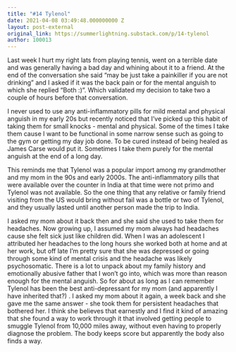 ```yaml
---
title: "#14 Tylenol"
date: 2021-04-08 03:49:48.000000000 Z
layout: post-external
original_link: https://summerlightning.substack.com/p/14-tylenol
author: 100013
---
```


Last week I hurt my right lats from playing tennis, went on a terrible date and was generally having a bad day and whining about it to a friend. At the end of the conversation she said “may be just take a painkiller if you are not drinking” and I asked if it was the back pain or for the mental anguish to which she replied “Both :)”. Which validated my decision to take two a couple of hours before that conversation.

I never used to use any anti-inflammatory pills for mild mental and physical anguish in my early 20s but recently noticed that I’ve picked up this habit of taking them for small knocks - mental and physical. Some of the times I take them cause I want to be functional in some narrow sense such as going to the gym or getting my day job done. To be cured instead of being healed as James Carse would put it. Sometimes I take them purely for the mental anguish at the end of a long day.

This reminds me that Tylenol was a popular import among my grandmother and my mom in the 90s and early 2000s. The anti-inflammatory pills that were available over the counter in India at that time were not primo and Tylenol was not available. So the one thing that any relative or family friend visiting from the US would bring without fail was a bottle or two of Tylenol, and they usually lasted until another person made the trip to India.

I asked my mom about it back then and she said she used to take them for headaches. Now growing up, I assumed my mom always had headaches cause she felt sick just like children did. When I was an adolescent I attributed her headaches to the long hours she worked both at home and at her work, but off late I’m pretty sure that she was depressed or going through some kind of mental crisis and the headache was likely psychosomatic. There is a lot to unpack about my family history and emotionally abusive father that I won’t go into, which was more than reason enough for the mental anguish. So for about as long as I can remember Tylenol has been the best anti-depressant for my mom (and apparently I have inherited that?) . I asked my mom about it again, a week back and she gave me the same answer - she took them for persistent headaches that bothered her. I think she believes that earnestly and I find it kind of amazing that she found a way to work through it that involved getting people to smuggle Tylenol from 10,000 miles away, without even having to properly diagnose the problem. The body keeps score but apparently the body also finds a way.

